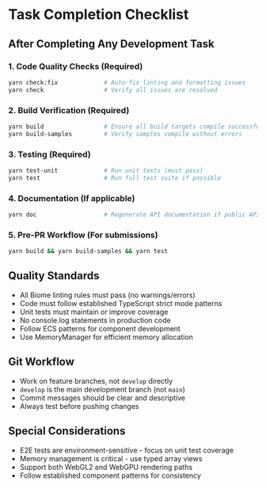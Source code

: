 # Task Completion Checklist

## After Completing Any Development Task

### 1. Code Quality Checks (Required)
```bash
yarn check:fix             # Auto-fix linting and formatting issues
yarn check                 # Verify all issues are resolved
```

### 2. Build Verification (Required)
```bash
yarn build                 # Ensure all build targets compile successfully
yarn build-samples         # Verify samples compile without errors
```

### 3. Testing (Required)
```bash
yarn test-unit             # Run unit tests (must pass)
yarn test                  # Run full test suite if possible
```

### 4. Documentation (If applicable)
```bash
yarn doc                   # Regenerate API documentation if public APIs changed
```

### 5. Pre-PR Workflow (For submissions)
```bash
yarn build && yarn build-samples && yarn test
```

## Quality Standards
- All Biome linting rules must pass (no warnings/errors)
- Code must follow established TypeScript strict mode patterns
- Unit tests must maintain or improve coverage
- No console.log statements in production code
- Follow ECS patterns for component development
- Use MemoryManager for efficient memory allocation

## Git Workflow
- Work on feature branches, not `develop` directly
- `develop` is the main development branch (not `main`)
- Commit messages should be clear and descriptive
- Always test before pushing changes

## Special Considerations
- E2E tests are environment-sensitive - focus on unit test coverage
- Memory management is critical - use typed array views
- Support both WebGL2 and WebGPU rendering paths
- Follow established component patterns for consistency